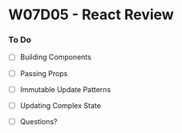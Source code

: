 # W07D05 - React Review

### To Do
- [ ] Building Components
- [ ] Passing Props
- [ ] Immutable Update Patterns
- [ ] Updating Complex State
- [ ] Questions?






















